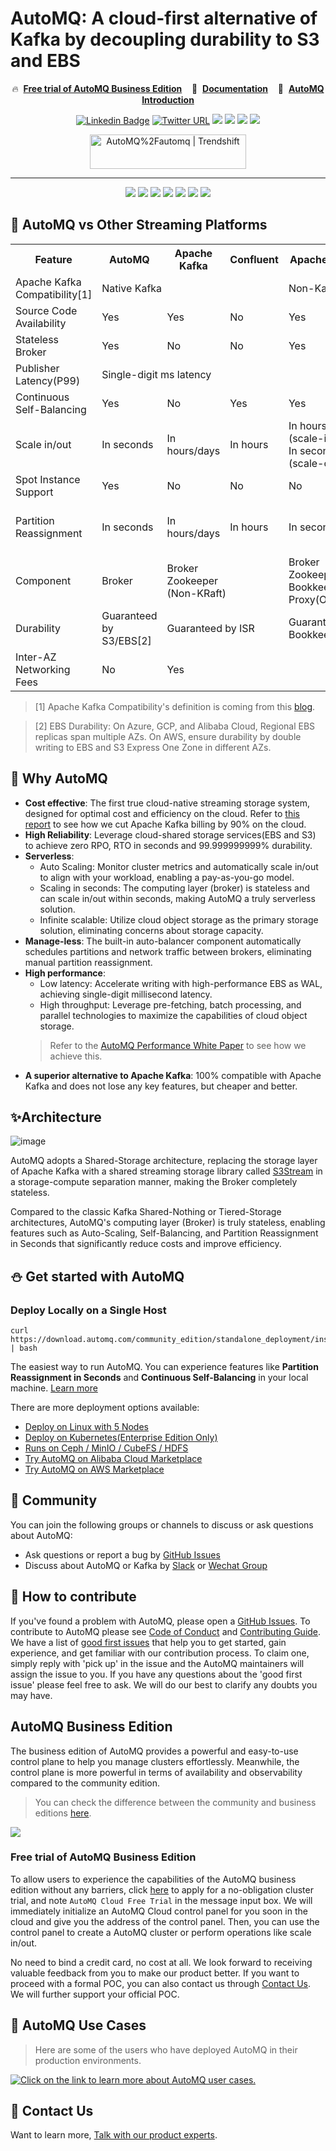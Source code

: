 # AutoMQ: A cloud-first alternative of Kafka by decoupling durability to S3 and EBS


<div align="center">
<p align="center">
  🔥&nbsp <a
    href="https://www.automq.com/quick-start#Cloud?utm_source=github_automq_cloud"
    target="_blank"
  ><b>Free trial of AutoMQ Business Edition</b></a>&nbsp&nbsp&nbsp
  📑&nbsp <a
    href="https://docs.automq.com/docs/automq-opensource/HSiEwHVfdiO7rWk34vKcVvcvn2Z?utm_source=github"
    target="_blank"
  ><b>Documentation</b></a>&nbsp&nbsp&nbsp
  📃&nbsp <a
    href="https://www.automq.com/blog/introducing-automq-cloud-native-replacement-of-apache-kafka?utm_source=github"
    target="_blank"
  ><b>AutoMQ Introduction</b></a>
</p>


[![Linkedin Badge](https://img.shields.io/badge/-LinkedIn-blue?style=flat-square&logo=Linkedin&logoColor=white&link=https://www.linkedin.com/company/automq)](https://www.linkedin.com/company/automq)
[![Twitter URL](https://img.shields.io/twitter/follow/AutoMQ)](https://twitter.com/intent/follow?screen_name=AutoMQ_Lab)
[![](https://img.shields.io/badge/-%20Wechat%20-red?style=social&logo=discourse)](docs/images/automq-wechat.png)
[![](https://badgen.net/badge/Slack/Join%20AutoMQ/0abd59?icon=slack)](https://join.slack.com/t/automq/shared_invite/zt-29h17vye9-thf31ebIVL9oXuRdACnOIA)
[![](https://img.shields.io/badge/AutoMQ%20vs.%20Kafka(Cost)-yellow)](https://www.automq.com/blog/automq-vs-apache-kafka-a-real-aws-cloud-bill-comparison)
[![](https://img.shields.io/badge/AutoMQ%20vs.%20Kafka(Performance)-orange)](https://docs.automq.com/docs/automq-opensource/IJLQwnVROiS5cUkXfF0cuHnWnNd)

<a href="https://trendshift.io/repositories/9782" target="_blank"><img src="https://trendshift.io/api/badge/repositories/9782" alt="AutoMQ%2Fautomq | Trendshift" style="width: 250px; height: 55px;" width="250" height="55"/></a>

---

![](https://img.shields.io/badge/AWS-%E2%9C%85-lightgray?logo=amazonaws)
![](https://img.shields.io/badge/Google-%F0%9F%9A%A7-lightyellow?logo=googlecloud)
![](https://img.shields.io/badge/Azure-%F0%9F%9A%A7-lightyellow?logo=microsoftazure)
![](https://img.shields.io/badge/Aliyun-%E2%9C%85-lightgray?logo=alibabacloud)
![](https://img.shields.io/badge/Huawei-%E2%9C%85-lightgray?logo=huawei)
![](https://img.shields.io/badge/Baidu-%E2%9C%85-lightgray?logo=baidu)
![](https://img.shields.io/badge/Tencent-%E2%9C%85-lightgray?logo=tencentqq)
</div>

## 🍵 AutoMQ vs Other Streaming Platforms

<table>
  <tr>
    <th>Feature</th>
    <th>AutoMQ</th>
    <th>Apache Kafka</th>
    <th>Confluent</th>
    <th>Apache Pulsar</th>
    <th>Redpanda</th>
    <th>Warpstream</th>
  </tr>
  <tr>
    <td>Apache Kafka Compatibility[1]</td>
    <td colspan="3">Native Kafka</td>
    <td>Non-Kafka</td>
    <td colspan="2">Kafka Protocol</td>
  </tr>
  <tr>
    <td>Source Code Availability</td>
    <td>Yes</td>
    <td>Yes</td>
    <td>No</td>
    <td>Yes</td>
    <td>Yes</td>
    <td>No</td>
  </tr>
  <tr>
    <td>Stateless Broker</td>
    <td>Yes</td>
    <td>No</td>
    <td>No</td>
    <td>Yes</td>
    <td>No</td>
    <td>Yes</td>
  </tr>
  <tr>
    <td>Publisher Latency(P99)</td>
    <td colspan="5">Single-digit ms latency</td>
    <td><a href="https://www.warpstream.com/blog/warpstream-benchmarks-and-tco">> 620ms</a></td>
  </tr>
  <tr>
    <td>Continuous Self-Balancing</td>
    <td>Yes</td>
    <td>No</td>
    <td>Yes</td>
    <td>Yes</td>
    <td>Yes</td>
    <td>Yes</td>
  </tr>
  <tr>
    <td>Scale in/out</td>
    <td>In seconds</td>
    <td>In hours/days</td>
    <td>In hours</td>
    <td>In hours<br>(scale-in);<br> In seconds<br>(scale-out)</td>
    <td>In hours<br>In seconds (Enterprise Only)</td>
    <td>In seconds</td>
  </tr>
  <tr>
    <td>Spot Instance Support</td>
    <td>Yes</td>
    <td>No</td>
    <td>No</td>
    <td>No</td>
    <td>No</td>
    <td>Yes</td>
  </tr>
  <tr>
    <td>Partition Reassignment</td>
    <td>In seconds</td>
    <td>In hours/days</td>
    <td>In hours</td>
    <td>In seconds</td>
    <td>In hours<br>In seconds (Enterprise Only)</td>
    <td>In seconds</td>
  </tr>
  <tr>
    <td>Component</td>
    <td>Broker</td>
    <td colspan="2">Broker<br>Zookeeper<br>(Non-KRaft)</td>
    <td>Broker<br>Zookeeper<br>Bookkeeper<br>Proxy(Optional)</td>
    <td>Broker</td>
    <td>Agent<br>MetadataServer</td>
  </tr>
  <tr>
    <td>Durability</td>
    <td>Guaranteed by S3/EBS[2]</td>
    <td colspan="2">Guaranteed by ISR </td>
    <td>Guaranteed by Bookkeeper</td>
    <td>Guaranteed by Raft</td>
    <td>Guaranteed by S3</td>
  </tr>
  <tr>
    <td>Inter-AZ Networking Fees</td>
    <td>No</td>
    <td colspan="4">Yes</td>
    <td>No</td>
  </tr>
</table>


> [1] Apache Kafka Compatibility's definition is coming from this [blog](https://www.kai-waehner.de/blog/2021/05/09/kafka-api-de-facto-standard-event-streaming-like-amazon-s3-object-storage/).

> [2] EBS Durability: On Azure, GCP, and Alibaba Cloud, Regional EBS replicas span multiple AZs. On AWS, ensure durability by double writing to EBS and S3 Express One Zone in different AZs.

## 🔶 Why AutoMQ

- **Cost effective**: The first true cloud-native streaming storage system, designed for optimal cost and efficiency on the cloud. Refer to [this report](https://docs.automq.com/docs/automq-opensource/EV6mwoC95ihwRckMsUKcppnqnJb) to see how we cut Apache Kafka billing by 90% on the cloud.
- **High Reliability**: Leverage cloud-shared storage services(EBS and S3) to achieve zero RPO, RTO in seconds and 99.999999999% durability.
- **Serverless**:
  - Auto Scaling: Monitor cluster metrics and automatically scale in/out to align with your workload, enabling a pay-as-you-go model.
  - Scaling in seconds: The computing layer (broker) is stateless and can scale in/out within seconds, making AutoMQ a truly serverless solution.
  - Infinite scalable: Utilize cloud object storage as the primary storage solution, eliminating concerns about storage capacity.
- **Manage-less**: The built-in auto-balancer component automatically schedules partitions and network traffic between brokers, eliminating manual partition reassignment.
- **High performance**:
  - Low latency: Accelerate writing with high-performance EBS as WAL, achieving single-digit millisecond latency.
  - High throughput: Leverage pre-fetching, batch processing, and parallel technologies to maximize the capabilities of cloud object storage.
  > Refer to the [AutoMQ Performance White Paper](https://docs.automq.com/docs/automq-opensource/IJLQwnVROiS5cUkXfF0cuHnWnNd) to see how we achieve this.
- **A superior alternative to Apache Kafka**: 100% compatible with Apache Kafka and does not lose any key features, but cheaper and better.

## ✨Architecture

![image](./docs/images/automq_vs_kafka.gif)

AutoMQ adopts a Shared-Storage architecture, replacing the storage layer of Apache Kafka with a shared streaming storage library called [S3Stream](https://github.com/AutoMQ/automq/tree/main/s3stream) in a storage-compute separation manner, making the Broker completely stateless.

Compared to the classic Kafka Shared-Nothing or Tiered-Storage architectures, AutoMQ's computing layer (Broker) is truly stateless, enabling features such as Auto-Scaling, Self-Balancing, and Partition Reassignment in Seconds that significantly reduce costs and improve efficiency.

## ⛄ Get started with AutoMQ

### Deploy Locally on a Single Host
```
curl https://download.automq.com/community_edition/standalone_deployment/install_run.sh | bash
```

The easiest way to run AutoMQ. You can experience features like **Partition Reassignment in Seconds** and **Continuous Self-Balancing** in your local machine. [Learn more](https://docs.automq.com/docs/automq-opensource/EsUBwQei4ilCDjkWb8WcbOZInwc)

There are more deployment options available:
- [Deploy on Linux with 5 Nodes](https://docs.automq.com/docs/automq-opensource/IyXrw3lHriVPdQkQLDvcPGQdnNh)
- [Deploy on Kubernetes(Enterprise Edition Only)](https://docs.automq.com/docs/automq-opensource/KJtLwvdaPi7oznkX3lkcCR7fnte)
- [Runs on Ceph / MinIO / CubeFS / HDFS](https://docs.automq.com/docs/automq-opensource/RexrwfhKuiGChfk237QcEBIwnND)
- [Try AutoMQ on Alibaba Cloud Marketplace](https://market.aliyun.com/products/55530001/cmgj00065841.html)
- [Try AutoMQ on AWS Marketplace](https://docs.automq.com/automq-cloud/getting-started/install-byoc-environment/aws/install-env-from-marketplace)

## 💬 Community
You can join the following groups or channels to discuss or ask questions about AutoMQ:
- Ask questions or report a bug by [GitHub Issues](https://github.com/AutoMQ/automq/issues)
- Discuss about AutoMQ or Kafka by [Slack](https://join.slack.com/t/automq/shared_invite/zt-29h17vye9-thf31ebIVL9oXuRdACnOIA) or [Wechat Group](docs/images/automq-wechat.png)


## 👥 How to contribute
If you've found a problem with AutoMQ, please open a [GitHub Issues](https://github.com/AutoMQ/automq/issues).
To contribute to AutoMQ please see [Code of Conduct](CODE_OF_CONDUCT.md) and [Contributing Guide](CONTRIBUTING_GUIDE.md).
We have a list of [good first issues](https://github.com/AutoMQ/automq/issues?q=is%3Aissue+is%3Aopen+label%3A%22good+first+issue%22) that help you to get started, gain experience, and get familiar with our contribution process. To claim one, simply reply with 'pick up' in the issue and the AutoMQ maintainers will assign the issue to you. If you have any questions about the 'good first issue' please feel free to ask. We will do our best to clarify any doubts you may have.

## AutoMQ Business Edition
The business edition of AutoMQ provides a powerful and easy-to-use control plane to help you manage clusters effortlessly. Meanwhile, the control plane is more powerful in terms of availability and observability compared to the community edition.

> You can check the difference between the community and business editions [here](https://www.automq.com/product).

![](docs/images/automq_dashboard.gif)

### Free trial of AutoMQ Business Edition
To allow users to experience the capabilities of the AutoMQ business edition without any barriers, click [here](https://www.automq.com/quick-start#Cloud?utm_source=github_automq_cloud) to apply for a no-obligation cluster trial, and note `AutoMQ Cloud Free Trial` in the message input box. We will immediately initialize an AutoMQ Cloud control panel for you soon in the cloud and give you the address of the control panel. Then, you can use the control panel to create a AutoMQ cluster or perform operations like scale in/out. 

No need to bind a credit card, no cost at all. We look forward to receiving valuable feedback from you to make our product better. If you want to proceed with a formal POC, you can also contact us through [Contact Us](https://automq66.feishu.cn/share/base/form/shrcnoqxslhYkujx6ULiMxOqkGh?utm_source=github_poc). We will further support your official POC.

## 👥 AutoMQ Use Cases
> Here are some of the users who have deployed AutoMQ in their production environments.

[![Click on the link to learn more about AutoMQ user cases.](./docs/images/customer.jpeg "AutoMQ Uses Case")](https://www.automq.com/customer)
## 🙋 Contact Us
Want to learn more, [Talk with our product experts](https://automq66.feishu.cn/share/base/form/shrcnoqxslhYkujx6ULiMxOqkGh).
